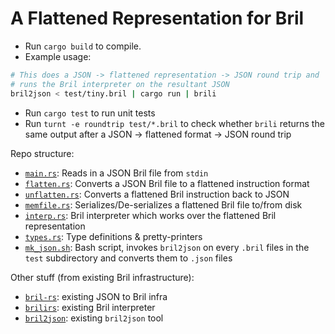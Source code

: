 # A Flattened Representation for Bril

- Run `cargo build` to compile. 
- Example usage:
```bash
# This does a JSON -> flattened representation -> JSON round trip and 
# runs the Bril interpreter on the resultant JSON
bril2json < test/tiny.bril | cargo run | brili
```
- Run `cargo test` to run unit tests
- Run `turnt -e roundtrip test/*.bril` to check whether `brili` returns the same output after a JSON -> flattened format -> JSON round trip

Repo structure:
- [`main.rs`](./src/main.rs): Reads in a JSON Bril file from `stdin`
- [`flatten.rs`](./src/flatten.rs): Converts a JSON Bril file to a flattened instruction format 
- [`unflatten.rs`](./src/unflatten.rs): Converts a flattened Bril instruction back to JSON
- [`memfile.rs`](./src/memfile.rs): Serializes/De-serializes a flattened Bril file to/from disk
- [`interp.rs`](./src/interp.rs): Bril interpreter which works over the flattened Bril representation
- [`types.rs`](./src/flatten.rs): Type definitions & pretty-printers
- [`mk_json.sh`](./mk_json.sh): Bash script, invokes `bril2json` on every `.bril` files in the `test` subdirectory and converts them to `.json` files 

Other stuff (from existing Bril infrastructure): 
- [`bril-rs`](./bril-rs/): existing JSON to Bril infra
- [`brilirs`](./brilirs/): existing Bril interpreter 
- [`bril2json`](./bril-rs/bril2json/): existing `bril2json` tool

